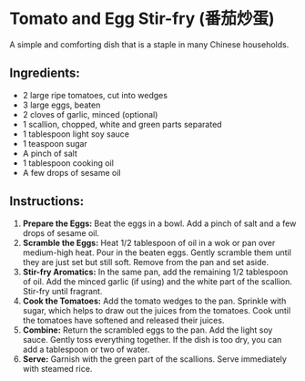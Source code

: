 
# Tomato and Egg Stir-fry (番茄炒蛋)

A simple and comforting dish that is a staple in many Chinese households.

## Ingredients:
*   2 large ripe tomatoes, cut into wedges
*   3 large eggs, beaten
*   2 cloves of garlic, minced (optional)
*   1 scallion, chopped, white and green parts separated
*   1 tablespoon light soy sauce
*   1 teaspoon sugar
*   A pinch of salt
*   1 tablespoon cooking oil
*   A few drops of sesame oil

## Instructions:
1.  **Prepare the Eggs:** Beat the eggs in a bowl. Add a pinch of salt and a few drops of sesame oil.
2.  **Scramble the Eggs:** Heat 1/2 tablespoon of oil in a wok or pan over medium-high heat. Pour in the beaten eggs. Gently scramble them until they are just set but still soft. Remove from the pan and set aside.
3.  **Stir-fry Aromatics:** In the same pan, add the remaining 1/2 tablespoon of oil. Add the minced garlic (if using) and the white part of the scallion. Stir-fry until fragrant.
4.  **Cook the Tomatoes:** Add the tomato wedges to the pan. Sprinkle with sugar, which helps to draw out the juices from the tomatoes. Cook until the tomatoes have softened and released their juices.
5.  **Combine:** Return the scrambled eggs to the pan. Add the light soy sauce. Gently toss everything together. If the dish is too dry, you can add a tablespoon or two of water.
6.  **Serve:** Garnish with the green part of the scallions. Serve immediately with steamed rice.